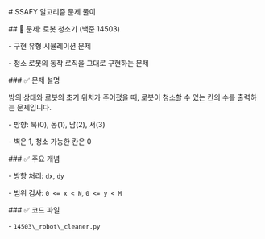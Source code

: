 \# SSAFY 알고리즘 문제 풀이



\## 📌 문제: 로봇 청소기 (백준 14503)



\- 구현 유형 시뮬레이션 문제

\- 청소 로봇의 동작 로직을 그대로 구현하는 문제



\### ✅ 문제 설명

방의 상태와 로봇의 초기 위치가 주어졌을 때, 로봇이 청소할 수 있는 칸의 수를 출력하는 문제입니다.



\- 방향: 북(0), 동(1), 남(2), 서(3)

\- 벽은 1, 청소 가능한 칸은 0



\### ✅ 주요 개념

\- 방향 처리: `dx`, `dy`

\- 범위 검사: `0 <= x < N`, `0 <= y < M`



\### ✅ 코드 파일

\- `14503\_robot\_cleaner.py`

